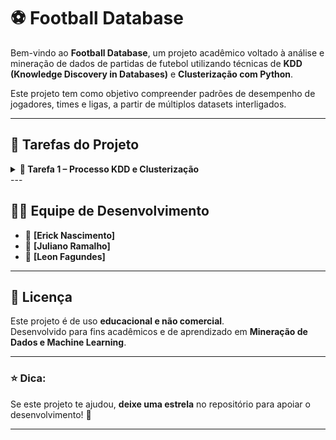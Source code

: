 # ⚽ Football Database

Bem-vindo ao **Football Database**, um projeto acadêmico voltado à análise e mineração de dados de partidas de futebol utilizando técnicas de **KDD (Knowledge Discovery in Databases)** e **Clusterização com Python**.

Este projeto tem como objetivo compreender padrões de desempenho de jogadores, times e ligas, a partir de múltiplos datasets interligados.

---

## 🧠 Tarefas do Projeto

<details>
<summary><b>🔗 Tarefa 1 – Processo KDD e Clusterização</b></summary>

## 📂 Estrutura do Projeto

| Diretório / Arquivo | Descrição |
|----------------------|------------|
| `/datasets/` | Contém os arquivos CSV originais (appearances, games, players, teams, etc.) |
| `/scripts/` | Códigos Python utilizados para limpeza, transformação e clusterização dos dados |
| `/notebooks/` | Notebooks Jupyter usados para visualização, análise e geração dos gráficos |
| `/images/` | Imagens geradas durante o processo de análise (boxplots, elbow method, clusters, etc.) |
| `README.md` | Este arquivo explicativo do projeto |

---

## 🧩 Etapas do Processo KDD

O projeto segue as seguintes etapas do processo de **KDD**:

1. **Seleção de Dados** – Escolha dos datasets relevantes:  
   - `appearances.csv`  
   - `games.csv`  
   - `players.csv`  
   - `shots.csv`  
   - `teams.csv`  
   - `leagues.csv`  
   - `teamstats.csv`

2. **Pré-processamento e Limpeza** – Exclusão de campos desnecessários e substituição de IDs por nomes correspondentes.  
   > Exemplo: substituição de `playerID`, `teamID`, `leagueID` por nomes reais dos jogadores, times e ligas.  

3. **Transformação** – Aplicação de normalização, discretização e ajustes nos tipos de dados.

4. **Mineração de Dados (Clusterização)** – Definição do número ideal de clusters (método do cotovelo / *Elbow Method*) e análise dos agrupamentos.

5. **Avaliação e Interpretação dos Resultados** – Interpretação estatística e visual dos grupos formados.

---

## 📊 Dados Utilizados

Cada dataset contém atributos relevantes para a análise.  
Exemplo do dataset `appearances`:

| Atributo | Tipo | Descrição |
|-----------|------|------------|
| gameID | int | Identificador do jogo |
| playerID | str | Identificador do jogador |
| goals | int | Número de gols |
| assists | int | Número de assistências |
| position | str | Posição do jogador em campo |
| yellowCard | int | Cartões amarelos recebidos |
| redCard | int | Cartões vermelhos recebidos |
| time | int | Minutos jogados |

Outros datasets incluem informações complementares sobre jogos, times, estatísticas e ligas.

---

## 🧮 Ferramentas e Tecnologias

- **Linguagem:** Python 🐍  
- **Bibliotecas:**  
  - `pandas`, `numpy` – manipulação de dados  
  - `matplotlib`, `seaborn` – visualização de gráficos  
  - `scikit-learn` – clusterização (KMeans, Elbow Method, etc.)  
- **Ambiente:** Jupyter Notebook / VSCode

--- 



<br>

Nesta tarefa serão incluídas **as informações detalhadas do processo KDD**, **as imagens dos gráficos** e **as análises dos clusters** conforme o desenvolvimento avança.


---

### 📋 Descrição Geral
O objetivo desta tarefa é aplicar o processo de **descoberta de conhecimento em bases de dados (KDD)** no conjunto de dados de futebol, realizando as etapas de:
1. Seleção dos datasets relevantes  
2. Limpeza e integração dos dados  
3. Normalização e transformação  
4. Execução da **clusterização (K-Means)**  
5. Interpretação dos resultados obtidos

---

### 🧩 Datasets Utilizados
- `appearances.csv`
- `games.csv`
- `players.csv`
- `teams.csv`
- `leagues.csv`
- `shots.csv`
- `teamstats.csv`

---

### ⚙️ Pré-processamento
Atributos removidos após o merge:
- `teamID` em *teamStats.csv* e *games.csv*  
- `leagueID` em *appearances.csv* e *games.csv*  
- `playerID` em *shots.csv* e *appearances.csv*

> 🔍 Esses atributos foram substituídos por seus respectivos nomes (ex: jogador, time, liga) para facilitar a interpretação durante a clusterização.

---

### 📊 Visualizações (em andamento)
As imagens dos gráficos gerados durante a análise serão adicionadas aqui:

- Boxplot de verificação de outliers  
  ![Boxplot exemplo](./images/boxplot_exemplo.png)

- Gráfico de Elbow (definição do número de clusters)  
  ![Elbow exemplo](./images/elbow_exemplo.png)

- Visualização dos Clusters  
  ![Clusters exemplo](./images/cluster_exemplo.png)

---

### 🧠 Análise dos Resultados
As interpretações e conclusões obtidas com base nos clusters formados serão descritas aqui conforme o desenvolvimento avança.

> Exemplo: “O Cluster 1 representa jogadores com alta taxa de gols e participação ofensiva, enquanto o Cluster 2 agrupa defensores com alta eficiência em desarmes.”

<summary><b>🔗 FIM da Tarefa 1 – Processo KDD e Clusterização</b></summary>
</details>
---

## 🧑‍💻 Equipe de Desenvolvimento

- 👤 **[Erick Nascimento]**
- 👤 **[Juliano Ramalho]**
- 👤 **[Leon Fagundes]**

---



## 📌 Licença

Este projeto é de uso **educacional e não comercial**.  
Desenvolvido para fins acadêmicos e de aprendizado em **Mineração de Dados e Machine Learning**.

---

### ⭐ Dica:
Se este projeto te ajudou, **deixe uma estrela** no repositório para apoiar o desenvolvimento! 🌟

---

